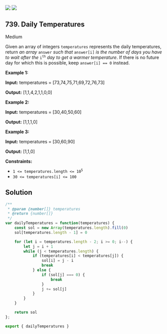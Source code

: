 [![](https://img.shields.io/github/stars/javadev/LeetCode-in-All?label=Stars&style=flat-square)](https://github.com/javadev/LeetCode-in-All)
[![](https://img.shields.io/github/forks/javadev/LeetCode-in-All?label=Fork%20me%20on%20GitHub%20&style=flat-square)](https://github.com/javadev/LeetCode-in-All/fork)

## 739\. Daily Temperatures

Medium

Given an array of integers `temperatures` represents the daily temperatures, return _an array_ `answer` _such that_ `answer[i]` _is the number of days you have to wait after the_ <code>i<sup>th</sup></code> _day to get a warmer temperature_. If there is no future day for which this is possible, keep `answer[i] == 0` instead.

**Example 1:**

**Input:** temperatures = [73,74,75,71,69,72,76,73]

**Output:** [1,1,4,2,1,1,0,0]

**Example 2:**

**Input:** temperatures = [30,40,50,60]

**Output:** [1,1,1,0]

**Example 3:**

**Input:** temperatures = [30,60,90]

**Output:** [1,1,0]

**Constraints:**

*   <code>1 <= temperatures.length <= 10<sup>5</sup></code>
*   `30 <= temperatures[i] <= 100`

## Solution

```javascript
/**
 * @param {number[]} temperatures
 * @return {number[]}
 */
var dailyTemperatures = function(temperatures) {
    const sol = new Array(temperatures.length).fill(0)
    sol[temperatures.length - 1] = 0

    for (let i = temperatures.length - 2; i >= 0; i--) {
        let j = i + 1
        while (j < temperatures.length) {
            if (temperatures[i] < temperatures[j]) {
                sol[i] = j - i
                break
            } else {
                if (sol[j] === 0) {
                    break
                }
                j += sol[j]
            }
        }
    }

    return sol
};

export { dailyTemperatures }
```